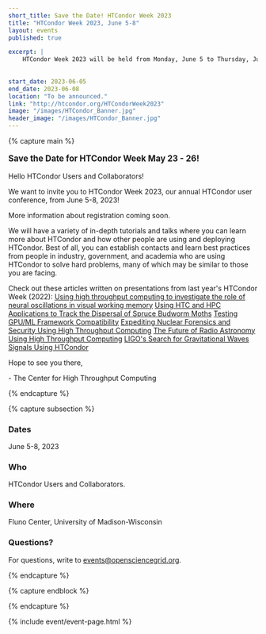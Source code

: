 ```yaml
---
short_title: Save the Date! HTCondor Week 2023 
title: "HTCondor Week 2023, June 5-8"
layout: events
published: true

excerpt: |
    HTCondor Week 2023 will be held from Monday, June 5 to Thursday, June 8 2023
    
    
start_date: 2023-06-05
end_date: 2023-06-08
location: "To be announced."
link: "http://htcondor.org/HTCondorWeek2023"
image: "/images/HTCondor_Banner.jpg"
header_image: "/images/HTCondor_Banner.jpg"
---
```


{% capture main %}

<p style="font-size: larger; font-weight: bold;">Save the Date for HTCondor Week May 23 - 26!</p>


Hello HTCondor Users and Collaborators!

We want to invite you to HTCondor Week 2023, our annual HTCondor user conference, from June 5-8, 2023!

More information about registration coming soon.

We will have a variety of in-depth tutorials and talks where you can learn more about HTCondor and how other people are using and deploying HTCondor. Best of all, you can establish contacts and learn best practices from people in industry, government, and academia who are using HTCondor to solve hard problems, many of which may be similar to those you are facing.

Check out these articles written on presentations from last year's HTCondor Week (2022):
[Using high throughput computing to investigate the role of neural oscillations in visual working memory](https://path-cc.io/news/2022-07-06-Fulvio/)
[Using HTC and HPC Applications to Track the Dispersal of Spruce Budworm Moths](https://path-cc.io/news/2022-07-06-Garcia/)
[Testing GPU/ML Framework Compatibility](https://path-cc.io/news/2022-07-06-Hiemstra/)
[Expediting Nuclear Forensics and Security Using High Throughput Computing](https://path-cc.io/news/2022-07-06-Opotowsky/)
[The Future of Radio Astronomy Using High Throughput Computing](https://path-cc.io/news/2022-07-12-Wilcots/)
[LIGO's Search for Gravitational Waves Signals Using HTCondor](https://path-cc.io/news/2022-07-21-Messick/)

Hope to see you there,

\- The Center for High Throughput Computing

{% endcapture %}


{% capture subsection %}
### Dates

June 5-8, 2023

### Who

HTCondor Users and Collaborators.

### Where

Fluno Center, University of Madison-Wisconsin

### Questions?

For questions, write to <events@opensciencegrid.org>.

{% endcapture %}

{% capture endblock %}


{% endcapture %}

{% include event/event-page.html %}
